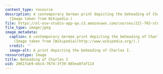 ```yaml
---
content_type: resource
description: A contemporary German print depicting the beheading of Charles I in 1649.
  (Image taken from Wikipedia.)
file: https://ol-ocw-studio-app-qa.s3.amazonaws.com/courses/21l-703-studies-in-drama-theater-and-science-in-a-time-of-war-spring-2005/2061fab9bbc476743f39885ea8faf114_21l-703s05.jpg
file_type: image/jpeg
image_metadata:
  caption: A contemporary German print depicting the beheading of Charles I in 1649.
    (Image taken from [Wikipedia](http://www.wikipedia.org/).)
  credit: ''
  image-alt: A print depicting the beheading of Charles I.
resourcetype: Image
title: Beheading of Charles I
uid: 2061fab9-bbc4-7674-3f39-885ea8faf114
---
```


